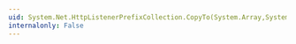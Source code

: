 ```yaml
---
uid: System.Net.HttpListenerPrefixCollection.CopyTo(System.Array,System.Int32)
internalonly: False
---
```


